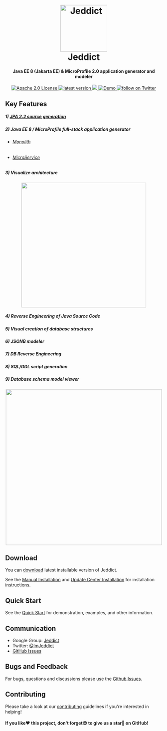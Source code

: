 <h1 align="center">
  <br>
  <a href="https://jeddict.github.io">
    <img src="https://jeddict.github.io/images/logo/logo.png" alt="Jeddict" width="150">
  </a>
  <br>
  Jeddict
  <br>
</h1>

<h4 align="center">Java EE 8 (Jakarta EE) & MicroProfile 2.0 application generator and modeler</h4>

<p align="center">
    <a href="https://opensource.org/licenses/Apache-2.0">
        <img src="https://img.shields.io/badge/license-Apache%202.0-green.svg" alt="Apache 2.0 License">
    </a>
    <a href="https://github.com/jeddict/jeddict/releases">
        <img src="https://img.shields.io/github/release/jeddict/jeddict/all.svg" alt="latest version">
    </a>
    <a href="https://opencollective.com/imjeddict">
        <img src="https://img.shields.io/badge/donate-$-orange.svg?maxAge=2592000&amp;style=flat">
    </a>
    <a href="https://www.youtube.com/imjeddict">
        <img src="https://img.shields.io/badge/youtube-ImJeddict-red.svg" alt="Demo">
    </a>
    <a href="https://twitter.com/intent/follow?screen_name=imjeddict">
        <img src="https://img.shields.io/twitter/follow/imjeddict.svg?style=social&logo=twitter" alt="follow on Twitter">
    </a>
</p>

## Key Features

##### 1) [JPA 2.2 source generation](http://jeddict.github.io/tutorial/page.html?l=QuickStart)
##### 2) Java EE 8 / MicroProfile full-stack application generator
 - ###### [Monolith](https://jeddict.github.io/page.html?l=tutorial/Monolith)
 - ###### [MicroService](https://jeddict.github.io/page.html?l=tutorial/MicroService)
##### 3) Visualize architecture
<p align="center">
<img src="https://jeddict.github.io/tutorial/Inheritance/INHERITANCE.PNG" width="400">
</p>

##### 4) Reverse Engineering of Java Source Code
##### 5) Visual creation of database structures
##### 6) JSONB modeler
##### 7) DB Reverse Engineering
##### 8) SQL/DDL script generation
##### 9) Database schema model viewer
<p align="center">
<img src="https://jeddict.github.io/tutorial/Inheritance/JOINED.PNG" width="500">
</p>


## Download

You can [download](https://jeddict.github.io/page.html?l=p/download) latest installable version of Jeddict.

See the [Manual Installation](https://jeddict.github.io/page.html?l=p/installation) and [Update Center Installation](https://jeddict.github.io/page.html?l=p/ucinstallation) for installation instructions.


## Quick Start

See the [Quick Start](http://jeddict.github.io/tutorial/page.html?l=QuickStart) for demonstration, examples, and other information.


## Communication

- Google Group: [Jeddict](https://groups.google.com/forum/#!forum/jeddict)
- Twitter: [@ImJeddict](http://twitter.com/ImJeddict)
- [GitHub Issues](https://github.com/jeddict/jeddict/issues)


## Bugs and Feedback

For bugs, questions and discussions please use the [Github Issues](https://github.com/jeddict/jeddict/issues).


## Contributing
Please take a look at our [contributing](https://github.com/jeddict/jeddict/blob/master/CONTRIBUTING.md) guidelines if you're interested in helping!



#### If you like:heart: this project, don't forget:blush: to give us a star:star2: on GitHub!
